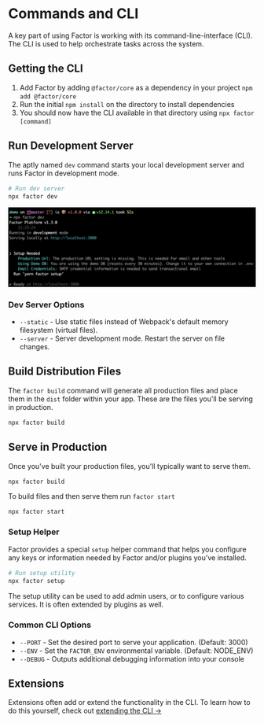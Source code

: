 # Commands and CLI

A key part of using Factor is working with its command-line-interface (CLI). The CLI is used to help orchestrate tasks across the system.

## Getting the CLI

1. Add Factor by adding `@factor/core` as a dependency in your project `npm add @factor/core`
2. Run the initial `npm install` on the directory to install dependencies
3. You should now have the CLI available in that directory using `npx factor [command]`

## Run Development Server

The aptly named `dev` command starts your local development server and runs Factor in development mode.

```bash
# Run dev server
npx factor dev
```

![Dev Server is Running](./img/cli.jpg)

### Dev Server Options

- `--static` - Use static files instead of Webpack's default memory filesystem (virtual files).
- `--server` - Server development mode. Restart the server on file changes.

## Build Distribution Files

The `factor build` command will generate all production files and place them in the `dist` folder within your app. These are the files you'll be serving in production.

```bash
npx factor build
```

## Serve in Production

Once you've built your production files, you'll typically want to serve them.

```bash
npx factor build
```

To build files and then serve them run `factor start`

```bash
npx factor start
```

### Setup Helper

Factor provides a special `setup` helper command that helps you configure any keys or information needed by Factor and/or plugins you've installed.

```bash
# Run setup utility
npx factor setup
```

The setup utility can be used to add admin users, or to configure various services. It is often extended by plugins as well.

### Common CLI Options

- `--PORT` - Set the desired port to serve your application. (Default: 3000)
- `--ENV` - Set the `FACTOR_ENV` environmental variable. (Default: NODE_ENV)
- `--DEBUG` - Outputs additional debugging information into your console

## Extensions

Extensions often add or extend the functionality in the CLI. To learn how to do this yourself, check out [extending the CLI &rarr;](./extend-the-cli)
